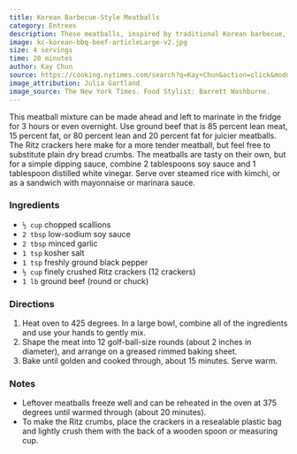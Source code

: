 ```yaml
---
title: Korean Barbecue-Style Meatballs
category: Entrees
description: These meatballs, inspired by traditional Korean barbecue, bring the savory-sweet flavors of caramelized meat without the need for a grill. As the meatballs bake, the soy sauce marries the garlic and scallions to create a glaze.
image: kc-korean-bbq-beef-articleLarge-v2.jpg
size: 4 servings
time: 20 minutes
author: Kay Chun
source: https://cooking.nytimes.com/search?q=Kay+Chun&action=click&module=byline&region=recipe%20page
image_attribution: Julia Gartland
image_source: The New York Times. Food Stylist: Barrett Washburne.
---
```


This meatball mixture can be made ahead and left to marinate in the fridge for 3 hours or even overnight. Use ground beef that is 85 percent lean meat, 15 percent fat, or 80 percent lean and 20 percent fat for juicier meatballs. The Ritz crackers here make for a more tender meatball, but feel free to substitute plain dry bread crumbs. The meatballs are tasty on their own, but for a simple dipping sauce, combine 2 tablespoons soy sauce and 1 tablespoon distilled white vinegar. Serve over steamed rice with kimchi, or as a sandwich with mayonnaise or marinara sauce.

### Ingredients

* `½ cup` chopped scallions
* `2 tbsp` low-sodium soy sauce
* `2 tbsp` minced garlic
* `1 tsp` kosher salt
* `1 tsp` freshly ground black pepper
* `½ cup` finely crushed Ritz crackers (12 crackers)
* `1 lb` ground beef (round or chuck)

### Directions

1. Heat oven to 425 degrees. In a large bowl, combine all of the ingredients and use your hands to gently mix.
2. Shape the meat into 12 golf-ball-size rounds (about 2 inches in diameter), and arrange on a greased rimmed baking sheet.
3. Bake until golden and cooked through, about 15 minutes. Serve warm.

### Notes

* Leftover meatballs freeze well and can be reheated in the oven at 375 degrees until warmed through (about 20 minutes).
* To make the Ritz crumbs, place the crackers in a resealable plastic bag and lightly crush them with the back of a wooden spoon or measuring cup.